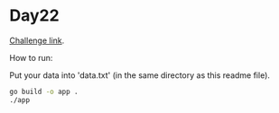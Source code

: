 # Day22

[Challenge link](https://adventofcode.com/2021/day/22).

How to run:

Put your data into 'data.txt' (in the same directory as this readme file).

```sh
go build -o app .
./app
```
